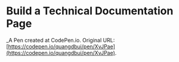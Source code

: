 # Build a Technical Documentation Page
 _A Pen created at CodePen.io. Original URL: [https://codepen.io/quangdbui/pen/XvJPae](https://codepen.io/quangdbui/pen/XvJPae).

 